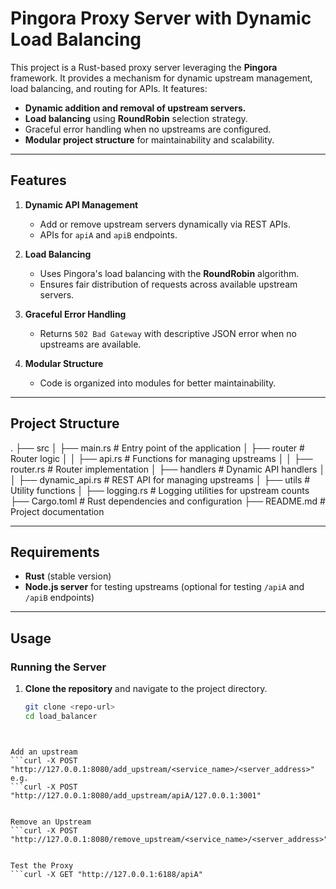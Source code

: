 # **Pingora Proxy Server with Dynamic Load Balancing**

This project is a Rust-based proxy server leveraging the **Pingora** framework. It provides a mechanism for dynamic upstream management, load balancing, and routing for APIs. It features:

- **Dynamic addition and removal of upstream servers.**
- **Load balancing** using **RoundRobin** selection strategy.
- Graceful error handling when no upstreams are configured.
- **Modular project structure** for maintainability and scalability.

---

## **Features**

1. **Dynamic API Management**  
   - Add or remove upstream servers dynamically via REST APIs.
   - APIs for `apiA` and `apiB` endpoints.

2. **Load Balancing**  
   - Uses Pingora's load balancing with the **RoundRobin** algorithm.
   - Ensures fair distribution of requests across available upstream servers.

3. **Graceful Error Handling**  
   - Returns `502 Bad Gateway` with descriptive JSON error when no upstreams are available.

4. **Modular Structure**  
   - Code is organized into modules for better maintainability.

---

## **Project Structure**

. ├── src 
  │ ├── main.rs # Entry point of the application 
  │ ├── router # Router logic 
  │ │ ├── api.rs # Functions for managing upstreams 
  │ │ ├── router.rs # Router implementation 
  │ ├── handlers # Dynamic API handlers 
  │ │ ├── dynamic_api.rs # REST API for managing upstreams 
  │ ├── utils # Utility functions 
  │ ├── logging.rs # Logging utilities for upstream counts ├── Cargo.toml # Rust dependencies and configuration ├── README.md # Project documentation




---

## **Requirements**

- **Rust** (stable version)
- **Node.js server** for testing upstreams (optional for testing `/apiA` and `/apiB` endpoints)

---

## **Usage**

### **Running the Server**

1. **Clone the repository** and navigate to the project directory.
   ```bash
   git clone <repo-url>
   cd load_balancer

```cargo run


Add an upstream 
```curl -X POST "http://127.0.0.1:8080/add_upstream/<service_name>/<server_address>"
e.g.
```curl -X POST "http://127.0.0.1:8080/add_upstream/apiA/127.0.0.1:3001"


Remove an Upstream
```curl -X POST "http://127.0.0.1:8080/remove_upstream/<service_name>/<server_address>"


Test the Proxy
```curl -X GET "http://127.0.0.1:6188/apiA"